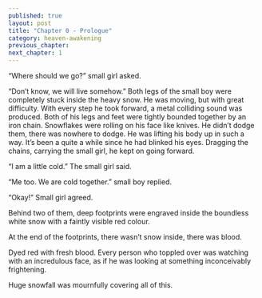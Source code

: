 ```yaml
---
published: true
layout: post
title: "Chapter 0 - Prologue"
category: heaven-awakening
previous_chapter:
next_chapter: 1
---
```

“Where should we go?” small girl asked.

“Don’t know, we will live somehow.” Both legs of the small boy were completely stuck  inside the heavy snow. He was moving, but with great difficulty. With every step he took forward, a metal colliding sound was produced. Both of his legs and feet were tightly bounded together by an iron chain. Snowflakes were rolling on his face like knives. He didn’t dodge them, there was nowhere to dodge. He was lifting his body up in such a way. It’s been a quite a while since he had blinked his eyes. Dragging the chains, carrying the small girl, he kept on going forward.
<!--more-->

“I am a little cold.” The small girl said.

“Me too. We are cold together.” small boy replied.

“Okay!” Small girl agreed.

Behind two of them, deep footprints were engraved inside the boundless white snow with a faintly visible red colour.

At the end of the footprints, there wasn’t snow inside, there was blood.

Dyed red with fresh blood. Every person who toppled over was watching with an incredulous face, as if he was looking at something inconceivably frightening.

Huge snowfall was mournfully covering all of this.
